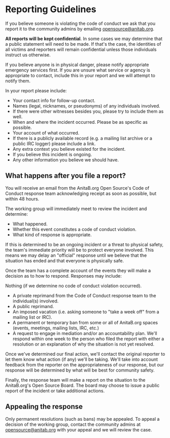 # Reporting Guidelines

If you believe someone is violating the code of conduct we ask that you report it to the community admins by emailing opensource@anitab.org.

**All reports will be kept confidential**. In some cases we may determine that a public statement will need to be made. If that's the case, the identities of all victims and reporters will remain confidential unless those individuals instruct us otherwise.

If you believe anyone is in physical danger, please notify appropriate emergency services first. If you are unsure what service or agency is appropriate to contact, include this in your report and we will attempt to notify them.

In your report please include:

- Your contact info for follow-up contact.
- Names (legal, nicknames, or pseudonyms) of any individuals involved.
- If there were other witnesses besides you, please try to include them as well.
- When and where the incident occurred. Please be as specific as possible.
- Your account of what occurred.
- If there is a publicly available record (e.g. a mailing list archive or a public IRC logger) please include a link.
- Any extra context you believe existed for the incident.
- If you believe this incident is ongoing.
- Any other information you believe we should have.

## What happens after you file a report?

You will receive an email from the AnitaB.org Open Source's Code of Conduct response team acknowledging receipt as soon as possible, but within 48 hours.

The working group will immediately meet to review the incident and determine:

- What happened.
- Whether this event constitutes a code of conduct violation.
- What kind of response is appropriate.

If this is determined to be an ongoing incident or a threat to physical safety, the team's immediate priority will be to protect everyone involved. This means we may delay an "official" response until we believe that the situation has ended and that everyone is physically safe.

Once the team has a complete account of the events they will make a decision as to how to respond. Responses may include:

Nothing (if we determine no code of conduct violation occurred).

- A private reprimand from the Code of Conduct response team to the individual(s) involved.
- A public reprimand.
- An imposed vacation (i.e. asking someone to "take a week off" from a mailing list or IRC).
- A permanent or temporary ban from some or all of AnitaB.org spaces (events, meetings, mailing lists, IRC, etc.)
- A request to engage in mediation and/or an accountability plan.
  We'll respond within one week to the person who filed the report with either a resolution or an explanation of why the situation is not yet resolved.

Once we've determined our final action, we'll contact the original reporter to let them know what action (if any) we'll be taking. We'll take into account feedback from the reporter on the appropriateness of our response, but our response will be determined by what will be best for community safety.

Finally, the response team will make a report on the situation to the AnitaB.org's Open Source Board. The board may choose to issue a public report of the incident or take additional actions.

## Appealing the response

Only permanent resolutions (such as bans) may be appealed. To appeal a decision of the working group, contact the community admins at opensource@anitab.org with your appeal and we will review the case.
